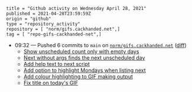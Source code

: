 ```
title = "Github activity on Wednesday April 28, 2021"
published = 2021-04-28T23:59:59Z
origin = "github"
type = "repository_activity"
repository = [ "norm/gifs.cackhanded.net",]
tag = [ "repo-gifs-cackhanded-net",]
```

* 09:32 — Pushed 6 commits to `main` on [`norm/gifs.cackhanded.net`](https://github.com/norm/gifs.cackhanded.net) ([diff](https://github.com/norm/gifs.cackhanded.net/compare/5e4401f97aea0f3a7622f7b54a53e6b80d143475..49dc08bf4ac491990e4fabd6bec1504e300e399c))
  * [Show unscheduled count only with empty days](https://github.com/norm/gifs.cackhanded.net/commit/30c15da8dfc56236379afcd83c1f959b97f0e0c9)
  * [Next without args finds the next unscheduled day](https://github.com/norm/gifs.cackhanded.net/commit/5fefa4f2fbc1d0e8ad3c97f8d0e282eeae386ad9)
  * [Add help text to next script](https://github.com/norm/gifs.cackhanded.net/commit/41569a0da7cf6532864ef789f16d769769c6527d)
  * [Add option to highlight Mondays when listing next](https://github.com/norm/gifs.cackhanded.net/commit/61e4d7bc3694fc8bd9cb7a929c16f54308299bad)
  * [Add colour highlighting to GIF making output](https://github.com/norm/gifs.cackhanded.net/commit/571074727fd68ad8cb1db3479a67077068e1f06b)
  * [Fix title on today's GIF](https://github.com/norm/gifs.cackhanded.net/commit/49dc08bf4ac491990e4fabd6bec1504e300e399c)
